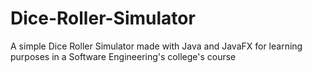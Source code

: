 # Dice-Roller-Simulator
A simple Dice Roller Simulator made with Java and JavaFX for learning purposes in a Software Engineering's college's course
